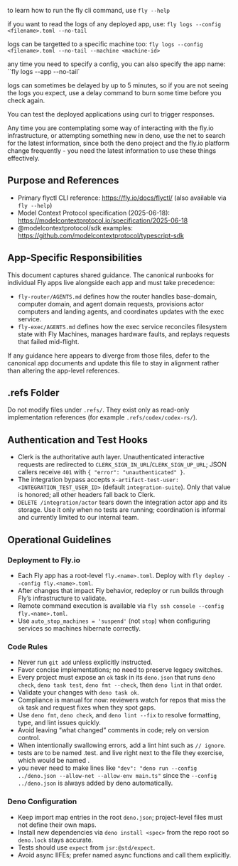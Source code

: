 to learn how to run the fly cli command, use `fly --help`

if you want to read the logs of any deployed app, use:
`fly logs --config <filename>.toml --no-tail`

logs can be targetted to a specific machine too:
`fly logs --config <filename>.toml --no-tail --machine <machine-id>`

any time you need to specify a config, you can also specify the app name: ``fly
logs --app <app-name> --no-tail`

logs can sometimes be delayed by up to 5 minutes, so if you are not seeing the
logs you expect, use a delay command to burn some time before you check again.

You can test the deployed applications using curl to trigger responses.

Any time you are contemplating some way of interacting with the fly.io
infrastructure, or attempting something new in deno, use the net to search for
the latest information, since both the deno project and the fly.io platform
change frequently - you need the latest information to use these things
effectively.

## Purpose and References

- Primary flyctl CLI reference: https://fly.io/docs/flyctl/ (also available via
  `fly --help`)
- Model Context Protocol specification (2025-06-18):
  https://modelcontextprotocol.io/specification/2025-06-18
- @modelcontextprotocol/sdk examples:
  https://github.com/modelcontextprotocol/typescript-sdk

## App-Specific Responsibilities

This document captures shared guidance. The canonical runbooks for individual
Fly apps live alongside each app and must take precedence:

- `fly-router/AGENTS.md` defines how the router handles base-domain, computer
  domain, and agent domain requests, provisions actor computers and landing
  agents, and coordinates updates with the exec service.
- `fly-exec/AGENTS.md` defines how the exec service reconciles filesystem state
  with Fly Machines, manages hardware faults, and replays requests that failed
  mid-flight.

If any guidance here appears to diverge from those files, defer to the canonical
app documents and update this file to stay in alignment rather than altering the
app-level references.

## .refs Folder

Do not modify files under `.refs/`. They exist only as read-only implementation
references (for example `.refs/codex/codex-rs/`).

## Authentication and Test Hooks

- Clerk is the authoritative auth layer. Unauthenticated interactive requests
  are redirected to `CLERK_SIGN_IN_URL`/`CLERK_SIGN_UP_URL`; JSON callers
  receive `401` with `{ "error": "unauthenticated" }`.
- The integration bypass accepts
  `x-artifact-test-user: <INTEGRATION_TEST_USER_ID>` (default
  `integration-suite`). Only that value is honored; all other headers fall back
  to Clerk.
- `DELETE /integration/actor` tears down the integration actor app and its
  storage. Use it only when no tests are running; coordination is informal and
  currently limited to our internal team.

## Operational Guidelines

### Deployment to Fly.io

- Each Fly app has a root-level `fly.<name>.toml`. Deploy with
  `fly deploy --config fly.<name>.toml`.
- After changes that impact Fly behavior, redeploy or run builds through Fly’s
  infrastructure to validate.
- Remote command execution is available via
  `fly ssh console --config fly.<name>.toml`.
- Use `auto_stop_machines = 'suspend'` (not `stop`) when configuring services so
  machines hibernate correctly.

### Code Rules

- Never run `git add` unless explicitly instructed.
- Favor concise implementations; no need to preserve legacy switches.
- Every project must expose an `ok` task in its `deno.json` that runs
  `deno check`, `deno task test`, `deno fmt --check`, then `deno lint` in that
  order.
- Validate your changes with `deno task ok`.
- Compliance is manual for now: reviewers watch for repos that miss the `ok`
  task and request fixes when they spot gaps.
- Use `deno fmt`, `deno check`, and `deno lint --fix` to resolve formatting,
  type, and lint issues quickly.
- Avoid leaving “what changed” comments in code; rely on version control.
- When intentionally swallowing errors, add a lint hint such as `// ignore`.
- tests are to be named <filename>.test.<ext> and live right next to the file
  they exercise, which would be named <filename>.<ext>
- you never need to make lines like
  `"dev": "deno run --config ../deno.json --allow-net --allow-env main.ts"`
  since the `--config ../deno.json` is always added by deno automatically.

### Deno Configuration

- Keep import map entries in the root `deno.json`; project-level files must not
  define their own maps.
- Install new dependencies via `deno install <spec>` from the repo root so
  `deno.lock` stays accurate.
- Tests should use `expect` from `jsr:@std/expect`.
- Avoid async IIFEs; prefer named async functions and call them explicitly.
